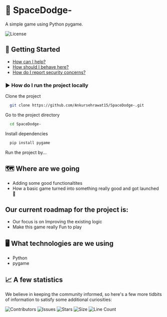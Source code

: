 # 🌌 SpaceDodge-

A simple game using Python pygame. 

![License](https://img.shields.io/github/license/Ankursehrawat15/SpaceDodge-?logo=github&style=for-the-badge)

## 🚀 Getting Started

- [How can I help?](./CONTRIBUTING.md)
- [How should I behave here?](./CODE_OF_CONDUCT.md)
- [How do I report security concerns?](./SECURITY.md)

### ▶️ How do I run the project locally

Clone the project

```bash
  git clone https://github.com/Ankursehrawat15/SpaceDodge-.git
```

Go to the project directory

```bash
  cd SpaceDodge-
```

Install dependencies

```bash
  pip install pygame
```

Run the project by...

## 🗺️ Where are we going
- Adding some good functionaltites  
- How a basic game turned into something really good and got launched 🚀

## Our current roadmap for the project is:

- Our focus is on Improving the existing logic
- Make this game really Fun to play 

## 🖥️ What technologies are we using

- Python
- pygame

## 📈 A few statistics

We believe in keeping the community informed, so here's a few more tidbits of information to satisfy some additional curiosities:

![Contributors](https://img.shields.io/github/contributors/Ankursehrawat15/SpaceDodge-?logo=github&style=for-the-badge)
![Issues](https://img.shields.io/github/issues/Ankursehrawat15/SpaceDodge-?logo=github&style=for-the-badge)
![Stars](https://img.shields.io/github/stars/Ankursehrawat15/SpaceDodge-?logo=github&style=for-the-badge)
![Size](https://img.shields.io/github/languages/code-size/Ankursehrawat15/SpaceDodge-?logo=github&style=for-the-badge)
![Line Count](https://img.shields.io/tokei/lines/github/Ankursehrawat15/SpaceDodge-?logo=github&style=for-the-badge)
